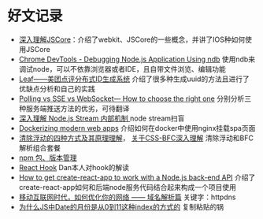 # 好文记录

- [深入理解JSCore](https://tech.meituan.com/deep_understanding_of_jscore.html)：介绍了webkit、JSCore的一些概念，并讲了IOS种如何使用JSCore
- [Chrome DevTools - Debugging Node.js Application Using ndb](https://nitayneeman.com/posts/debugging-nodejs-application-in-chrome-devtools-using-ndb/) 使用ndb来调试node，可以不依靠浏览器或者IDE，且自带文件浏览、编辑功能
- [Leaf——美团点评分布式ID生成系统](https://tech.meituan.com/MT_Leaf.html) 介绍了很多种生成uuid的方法且进行了优缺点分析和自己的实践
- [Polling vs SSE vs WebSocket— How to choose the right one](https://codeburst.io/polling-vs-sse-vs-websocket-how-to-choose-the-right-one-1859e4e13bd9) 分别分析三种服务端推送方法的优劣，可待翻译
- [深入理解 Node.js Stream 内部机制
](http://taobaofed.org/blog/2017/08/31/nodejs-stream/) node stream扫盲
- [Dockerizing modern web apps](https://itnext.io/dockerizing-modern-web-apps-cd9667eebf44) 介绍如何在docker中使用nginx挂载spa页面
- [清除浮动的四种方式及其原理理解](https://juejin.im/post/59e7190bf265da4307025d91)， [关于CSS-BFC深入理解](https://juejin.im/post/5909db2fda2f60005d2093db) 清除浮动和BFC解析组合套餐
- [npm 包、版本管理](https://juejin.im/post/5ab3f77df265da2392364341)
- [React Hook](https://medium.com/@dan_abramov/making-sense-of-react-hooks-fdbde8803889) Dan本人对hook的解读
- [How to get create-react-app to work with a Node.js back-end API](https://medium.freecodecamp.org/how-to-make-create-react-app-work-with-a-node-backend-api-7c5c48acb1b0) 介绍了create-react-app如何和后端node服务代码结合起来构成一个项目使用
- [移动互联网时代，如何优化你的网络 —— 域名解析篇](https://github.com/formulahendry/955.WLB)  关键字：httpdns
- [为什么JS中Date的月份是从0到11这种index的方式的](https://stackoverflow.com/questions/2552483/why-does-the-month-argument-range-from-0-to-11-in-javascripts-date-constructor) 复制粘贴的锅
